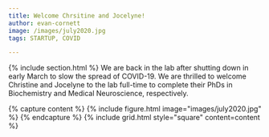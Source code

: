 ```yaml
---
title: Welcome Chrsitine and Jocelyne!
author: evan-cornett
image: /images/july2020.jpg
tags: STARTUP, COVID

---
```

{% include section.html %} 
We are back in the lab after shutting down in early March to slow the spread of COVID-19. We are thrilled to welcome Christine and Jocelyne to the lab full-time to complete their PhDs in Biochemistry and Medical Neuroscience, respectively. 

{% capture content %}
{% include figure.html image="images/july2020.jpg" %} 
{% endcapture %}
{% include grid.html style="square" content=content %}






